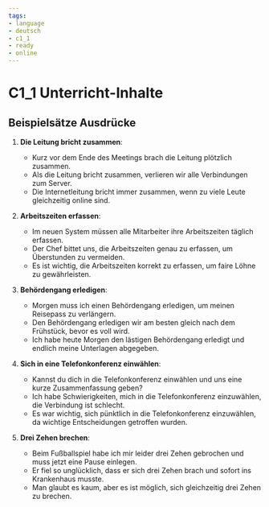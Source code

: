 ```yaml
---
tags:
- language
- deutsch
- c1_1
- ready
- online
---
```


# C1_1 Unterricht-Inhalte

## Beispielsätze Ausdrücke

1. __Die Leitung bricht zusammen__:
   - Kurz vor dem Ende des Meetings brach die Leitung plötzlich zusammen.
   - Als die Leitung bricht zusammen, verlieren wir alle Verbindungen zum Server.
   - Die Internetleitung bricht immer zusammen, wenn zu viele Leute gleichzeitig online sind.

2. __Arbeitszeiten erfassen__:
   - Im neuen System müssen alle Mitarbeiter ihre Arbeitszeiten täglich erfassen.
   - Der Chef bittet uns, die Arbeitszeiten genau zu erfassen, um Überstunden zu vermeiden.
   - Es ist wichtig, die Arbeitszeiten korrekt zu erfassen, um faire Löhne zu gewährleisten.

3. __Behördengang erledigen__:
   - Morgen muss ich einen Behördengang erledigen, um meinen Reisepass zu verlängern.
   - Den Behördengang erledigen wir am besten gleich nach dem Frühstück, bevor es voll wird.
   - Ich habe heute Morgen den lästigen Behördengang erledigt und endlich meine Unterlagen abgegeben.

4. __Sich in eine Telefonkonferenz einwählen__:
   - Kannst du dich in die Telefonkonferenz einwählen und uns eine kurze Zusammenfassung geben?
   - Ich habe Schwierigkeiten, mich in die Telefonkonferenz einzuwählen, die Verbindung ist schlecht.
   - Es war wichtig, sich pünktlich in die Telefonkonferenz einzuwählen, da wichtige Entscheidungen getroffen wurden.

5. __Drei Zehen brechen__:
   - Beim Fußballspiel habe ich mir leider drei Zehen gebrochen und muss jetzt eine Pause einlegen.
   - Er fiel so unglücklich, dass er sich drei Zehen brach und sofort ins Krankenhaus musste.
   - Man glaubt es kaum, aber es ist möglich, sich gleichzeitig drei Zehen zu brechen.
